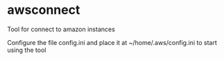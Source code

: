awsconnect
==========

Tool for connect to amazon instances

Configure the file config.ini and place it at ~/home/.aws/config.ini to start using the tool

